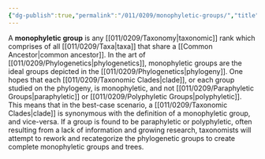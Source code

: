 ```yaml
---
{"dg-publish":true,"permalink":"/011/0209/monophyletic-groups/","title":"Monophyletic Groups","tags":["BIOL422"],"created":"2024-10-03T22:32:26.000-07:00","updated":"2025-01-22T00:45:05.383-08:00"}
---
```


A **monophyletic group** is any [[011/0209/Taxonomy\|taxonomic]] rank which comprises of all [[011/0209/Taxa\|taxa]] that share a [[Common Ancestor\|common ancestor]]. In the art of [[011/0209/Phylogenetics\|phylogenetics]], monophyletic groups are the ideal groups depicted in the [[011/0209/Phylogenetics\|phylogeny]]. One hopes that each [[011/0209/Taxonomic Clades\|clade]], or each group studied on the phylogeny, is monophyletic, and not [[011/0209/Paraphyletic Groups\|paraphyletic]] or [[011/0209/Polyphyletic Groups\|polyphyletic]]. This means that in the best-case scenario, a [[011/0209/Taxonomic Clades\|clade]] is synonymous with the definition of a monophyletic group, and vice-versa. If a group is found to be paraphyletic or polyphyletic, often resulting from a lack of information and growing research, taxonomists will attempt to rework and recategorize the phylogenetic groups to create complete monophyletic groups and trees.